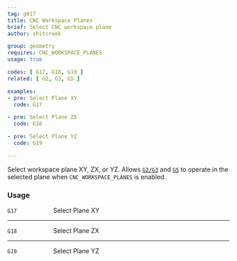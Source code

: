 ```yaml
---
tag: g017
title: CNC Workspace Planes
brief: Select CNC workspace plane
author: shitcreek

group: geometry
requires: CNC_WORKSPACE_PLANES
usage: true

codes: [ G17, G18, G19 ]
related: [ G2, G3, G5 ]

examples:
- pre: Select Plane XY
  code: G17

- pre: Select Plane ZX
  code: G18

- pre: Select Plane YZ
  code: G19

---
```


Select workspace plane XY, ZX, or YZ. Allows [`G2/G3`](/docs/gcode/G002-G003.html) and [`G5`](/docs/gcode/G005.html) to operate in the selected plane when `CNC_WORKSPACE_PLANES` is enabled.

<h3>Usage</h3>

<span style="display: inline-block; width: 100px;">`G17`</span> Select Plane XY

---
<span style="display: inline-block; width: 100px;">`G18`</span> Select Plane ZX

---
<span style="display: inline-block; width: 100px;">`G19`</span> Select Plane YZ
